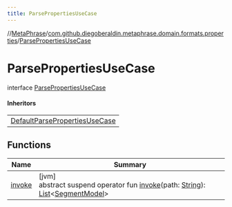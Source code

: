 ```yaml
---
title: ParsePropertiesUseCase
---
```

//[MetaPhrase](../../../index.html)/[com.github.diegoberaldin.metaphrase.domain.formats.properties](../index.html)/[ParsePropertiesUseCase](index.html)



# ParsePropertiesUseCase

interface [ParsePropertiesUseCase](index.html)

#### Inheritors


| |
|---|
| [DefaultParsePropertiesUseCase](../-default-parse-properties-use-case/index.html) |


## Functions


| Name | Summary |
|---|---|
| [invoke](invoke.html) | [jvm]<br>abstract suspend operator fun [invoke](invoke.html)(path: [String](https://kotlinlang.org/api/latest/jvm/stdlib/kotlin/-string/index.html)): [List](https://kotlinlang.org/api/latest/jvm/stdlib/kotlin.collections/-list/index.html)&lt;[SegmentModel](../../com.github.diegoberaldin.metaphrase.domain.project.data/-segment-model/index.html)&gt; |

